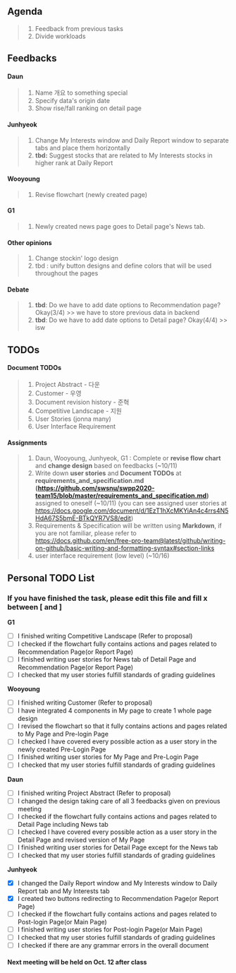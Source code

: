 ## Agenda
> 1. Feedback from previous tasks
> 2. Divide workloads

## Feedbacks  
#### Daun
> 1. Name 개요 to something special
> 2. Specify data's origin date
> 3. Show rise/fall ranking on detail page  

#### Junhyeok
> 1. Change My Interests window and Daily Report window to separate tabs and place them horizontally
> 2. **tbd:** Suggest stocks that are related to My Interests stocks in higher rank at Daily Report  

#### Wooyoung
> 1. Revise flowchart (newly created page)  

#### G1
> 1. Newly created news page goes to Detail page's News tab.  


#### Other opinions
> 1. Change stockin' logo design
> 2. tbd : unify button designs and define colors that will be used throughout the pages  

#### Debate
> 1. **tbd**: Do we have to add date options to Recommendation page? Okay(3/4) >> we have to store previous data in backend
> 2. **tbd**: Do we have to add date options to Detail page? Okay(4/4)  >> isw  


## TODOs
#### Document TODOs
> 1. Project Abstract - 다운
> 2. Customer - 우영
> 3. Document revision history - 준혁
> 4. Competitive Landscape - 지원
> 5. User Stories (jonna many)
> 6. User Interface Requirement  

#### Assignments
> 1. Daun, Wooyoung, Junhyeok, G1 : Complete or **revise flow chart** and **change design** based on feedbacks (~10/11)
> 2. Write down **user stories** and **Document TODOs** at **requirements_and_specification.md (https://github.com/swsnu/swpp2020-team15/blob/master/requirements_and_specification.md)** assigned to oneself (~10/11) (you can see assigned user stories at https://docs.google.com/document/d/1EzT1hXcMKYiAn4c4rrs4N5HdA67S5bmE-BTkQYR7VS8/edit)
> 3. Requirements & Specification will be written using **Markdown**, if you are not familiar, please refer to https://docs.github.com/en/free-pro-team@latest/github/writing-on-github/basic-writing-and-formatting-syntax#section-links
> 4. user interface requirement (low level) (~10/16)

## Personal TODO List
### If you have finished the task, please edit this file and fill x between \[ and \]
**G1**  
- [ ] I finished writing Competitive Landscape (Refer to proposal)  
- [ ] I checked if the flowchart fully contains actions and pages related to Recommendation Page(or Report Page)  
- [ ] I finished writing user stories for News tab of Detail Page and Recommendation Page(or Report Page)  
- [ ] I checked that my user stories fulfill standards of grading guidelines  
  
**Wooyoung**  
- [ ] I finished writing Customer (Refer to proposal)  
- [ ] I have integrated 4 components in My page to create 1 whole page design
- [ ] I revised the flowchart so that it fully contains actions and pages related to My Page and Pre-login Page  
- [ ] I checked I have covered every possible action as a user story in the newly created Pre-Login Page  
- [ ] I finished writing user stories for My Page and Pre-Login Page  
- [ ] I checked that my user stories fulfill standards of grading guidelines  
  
**Daun**  
- [ ] I finished writing Project Abstract (Refer to proposal)  
- [ ] I changed the design taking care of all 3 feedbacks given on previous meeting
- [ ] I checked if the flowchart fully contains actions and pages related to Detail Page including News tab
- [ ] I checked I have covered every possible action as a user story in the Detail Page and revised version of My Page 
- [ ] I finished writing user stories for Detail Page except for the News tab  
- [ ] I checked that my user stories fulfill standards of grading guidelines  
  
**Junhyeok**  
- [x] I changed the Daily Report window and My Interests window to Daily Report tab and My Interests tab
- [x] I created two buttons redirecting to Recommendation Page(or Report Page)
- [ ] I checked if the flowchart fully contains actions and pages related to Post-login Page(or Main Page)   
- [ ] I finished writing user stories for Post-login Page(or Main Page)  
- [ ] I checked that my user stories fulfill standards of grading guidelines  
- [ ] I checked if there are any grammar errors in the overall document  

#### Next meeting will be held on Oct. 12 after class
